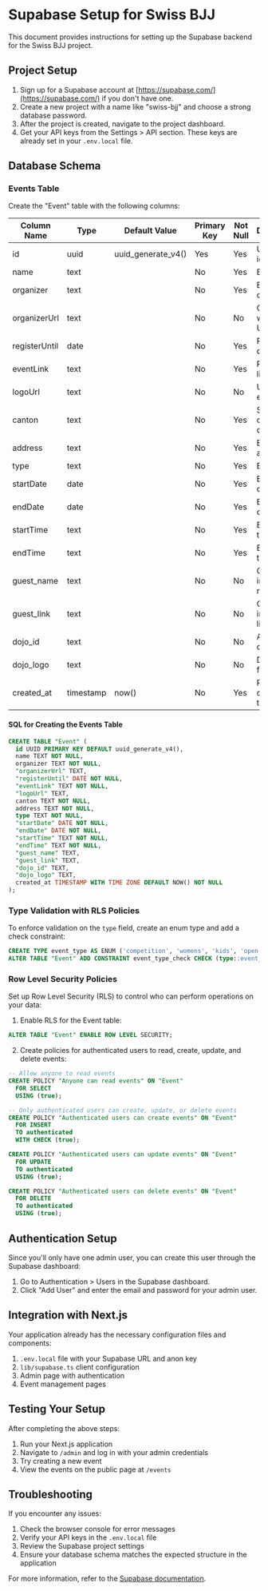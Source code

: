 # Supabase Setup for Swiss BJJ

This document provides instructions for setting up the Supabase backend for the Swiss BJJ project.

## Project Setup

1. Sign up for a Supabase account at [https://supabase.com/](https://supabase.com/) if you don't have one.
2. Create a new project with a name like "swiss-bjj" and choose a strong database password.
3. After the project is created, navigate to the project dashboard.
4. Get your API keys from the Settings > API section. These keys are already set in your `.env.local` file.

## Database Schema

### Events Table

Create the "Event" table with the following columns:

| Column Name   | Type      | Default Value      | Primary Key | Not Null | Description               |
| ------------- | --------- | ------------------ | ----------- | -------- | ------------------------- |
| id            | uuid      | uuid_generate_v4() | Yes         | Yes      | Unique identifier         |
| name          | text      |                    | No          | Yes      | Event name                |
| organizer     | text      |                    | No          | Yes      | Event organizer           |
| organizerUrl  | text      |                    | No          | No       | Organizer website URL     |
| registerUntil | date      |                    | No          | Yes      | Registration deadline     |
| eventLink     | text      |                    | No          | Yes      | Registration link         |
| logoUrl       | text      |                    | No          | No       | URL to event logo         |
| canton        | text      |                    | No          | Yes      | Swiss canton code         |
| address       | text      |                    | No          | Yes      | Event address             |
| type          | text      |                    | No          | Yes      | Event type                |
| startDate     | date      |                    | No          | Yes      | Event start date          |
| endDate       | date      |                    | No          | Yes      | Event end date            |
| startTime     | text      |                    | No          | Yes      | Event start time          |
| endTime       | text      |                    | No          | Yes      | Event end time            |
| guest_name    | text      |                    | No          | No       | Guest instructor name     |
| guest_link    | text      |                    | No          | No       | Guest instructor link     |
| dojo_id       | text      |                    | No          | No       | Associated dojo ID        |
| dojo_logo     | text      |                    | No          | No       | Dojo logo filename        |
| created_at    | timestamp | now()              | No          | Yes      | Record creation timestamp |

#### SQL for Creating the Events Table

```sql
CREATE TABLE "Event" (
  id UUID PRIMARY KEY DEFAULT uuid_generate_v4(),
  name TEXT NOT NULL,
  organizer TEXT NOT NULL,
  "organizerUrl" TEXT,
  "registerUntil" DATE NOT NULL,
  "eventLink" TEXT NOT NULL,
  "logoUrl" TEXT,
  canton TEXT NOT NULL,
  address TEXT NOT NULL,
  type TEXT NOT NULL,
  "startDate" DATE NOT NULL,
  "endDate" DATE NOT NULL,
  "startTime" TEXT NOT NULL,
  "endTime" TEXT NOT NULL,
  "guest_name" TEXT,
  "guest_link" TEXT,
  "dojo_id" TEXT,
  "dojo_logo" TEXT,
  created_at TIMESTAMP WITH TIME ZONE DEFAULT NOW() NOT NULL
);
```

### Type Validation with RLS Policies

To enforce validation on the `type` field, create an enum type and add a check constraint:

```sql
CREATE TYPE event_type AS ENUM ('competition', 'womens', 'kids', 'open-mat', 'seminar', 'camp');
ALTER TABLE "Event" ADD CONSTRAINT event_type_check CHECK (type::event_type IN ('competition', 'womens', 'kids', 'open-mat', 'seminar', 'camp'));
```

### Row Level Security Policies

Set up Row Level Security (RLS) to control who can perform operations on your data:

1. Enable RLS for the Event table:

```sql
ALTER TABLE "Event" ENABLE ROW LEVEL SECURITY;
```

2. Create policies for authenticated users to read, create, update, and delete events:

```sql
-- Allow anyone to read events
CREATE POLICY "Anyone can read events" ON "Event"
  FOR SELECT
  USING (true);

-- Only authenticated users can create, update, or delete events
CREATE POLICY "Authenticated users can create events" ON "Event"
  FOR INSERT
  TO authenticated
  WITH CHECK (true);

CREATE POLICY "Authenticated users can update events" ON "Event"
  FOR UPDATE
  TO authenticated
  USING (true);

CREATE POLICY "Authenticated users can delete events" ON "Event"
  FOR DELETE
  TO authenticated
  USING (true);
```

## Authentication Setup

Since you'll only have one admin user, you can create this user through the Supabase dashboard:

1. Go to Authentication > Users in the Supabase dashboard.
2. Click "Add User" and enter the email and password for your admin user.

## Integration with Next.js

Your application already has the necessary configuration files and components:

1. `.env.local` file with your Supabase URL and anon key
2. `lib/supabase.ts` client configuration
3. Admin page with authentication
4. Event management pages

## Testing Your Setup

After completing the above steps:

1. Run your Next.js application
2. Navigate to `/admin` and log in with your admin credentials
3. Try creating a new event
4. View the events on the public page at `/events`

## Troubleshooting

If you encounter any issues:

1. Check the browser console for error messages
2. Verify your API keys in the `.env.local` file
3. Review the Supabase project settings
4. Ensure your database schema matches the expected structure in the application

For more information, refer to the [Supabase documentation](https://supabase.com/docs).
